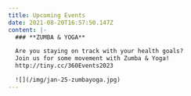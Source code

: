 ```yaml
---
title: Upcoming Events
date: 2021-08-20T16:57:50.147Z
content: |-
  ### **ZUMBA & YOGA**

  Are you staying on track with your health goals?
  Join us for some movement with Zumba & Yoga!
  http://tiny.cc/360Events2023

  ![](/img/jan-25-zumbayoga.jpg)
---
```


